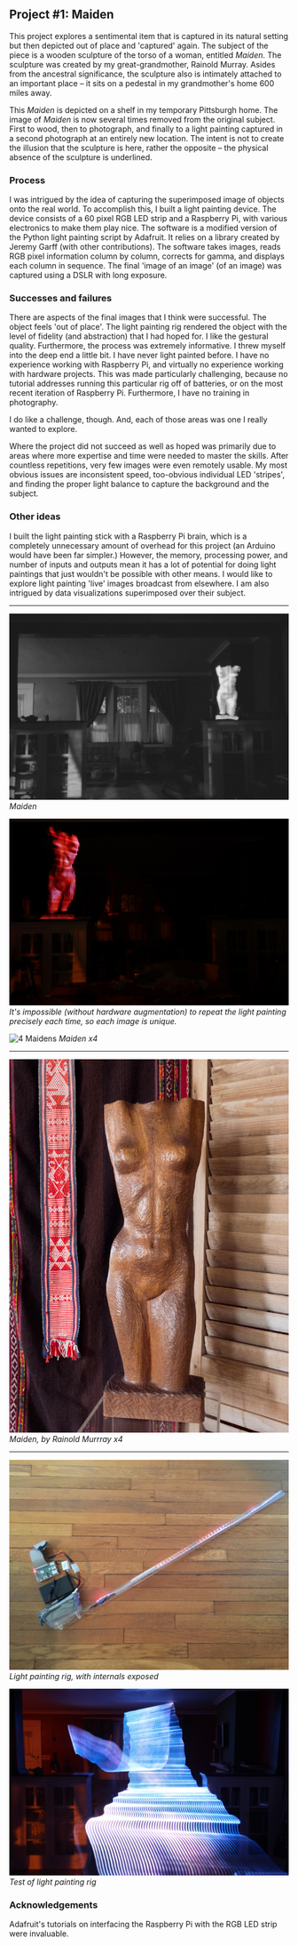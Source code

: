 ## Project #1: Maiden

This project explores a sentimental item that is captured in its natural setting but then depicted out of place and 'captured' again. The subject of the piece is a wooden sculpture of the torso of a woman, entitled *Maiden*. The sculpture was created by my great-grandmother, Rainold Murray. Asides from the ancestral significance, the sculpture also is intimately attached to an important place – it sits on a pedestal in my grandmother's home 600 miles away.

This *Maiden* is depicted on a shelf in my temporary Pittsburgh home. The image of *Maiden* is now several times removed from the original subject. First to wood, then to photograph, and finally to a light painting captured in a second photograph at an entirely new location. The intent is not to create the illusion that the sculpture is here, rather the opposite – the physical absence of the sculpture is underlined.

### Process

I was intrigued by the idea of capturing the superimposed image of objects onto the real world. To accomplish this, I built a light painting device. The device consists of a 60 pixel RGB LED strip and a Raspberry Pi, with various electronics to make them play nice. The software is a modified version of the Python light painting script by Adafruit. It relies on a library created by Jeremy Garff (with other contributions). The software takes images, reads RGB pixel information column by column, corrects for gamma, and displays each column in sequence. The final 'image of an image' (of an image) was captured using a DSLR with long exposure.

### Successes and failures

There are aspects of the final images that I think were successful. The object feels 'out of place'. The light painting rig rendered the object with the level of fidelity (and abstraction) that I had hoped for. I like the gestural quality. Furthermore, the process was extremely informative. I threw myself into the deep end a little bit. I have never light painted before. I have no experience working with Raspberry Pi, and virtually no experience working with hardware projects. This was made particularly challenging, because no tutorial addresses running this particular rig off of batteries, or on the most recent iteration of Raspberry Pi. Furthermore, I have no training in photography.

I do like a challenge, though. And, each of those areas was one I really wanted to explore.

Where the project did not succeed as well as hoped was primarily due to areas where more expertise and time were needed to master the skills. After countless repetitions, very few images were even remotely usable. My most obvious issues are inconsistent speed, too-obvious individual LED 'stripes', and finding the proper light balance to capture the background and the subject.

### Other ideas

I built the light painting stick with a Raspberry Pi brain, which is a completely unnecessary amount of overhead for this project (an Arduino would have been far simpler.) However, the memory, processing power, and number of inputs and outputs mean it has a lot of potential for doing light paintings that just wouldn't be possible with other means. I would like to explore light painting 'live' images broadcast from elsewhere. I am also intrigued by data visualizations superimposed over their subject.


---

![Maiden](./media/project1/project1.jpg)
*Maiden*

![Dancing Maiden](./media/project1/project1.gif) 
*It's impossible (without hardware augmentation) to repeat the light painting precisely each time, so each image is unique.*

![4 Maidens](./media/project1/project1-2.jpg)
*Maiden x4*

---

![4 Maidens](./media/project1/maiden.jpg) 
*Maiden, by Rainold Murrray x4*

---
![Rig](./media/project1/rig.jpg)  
*Light painting rig, with internals exposed*

![Rig Test](./media/project1/rigtest.jpg)  
*Test of light painting rig*

### Acknowledgements

Adafruit's tutorials on interfacing the Raspberry Pi with the RGB LED strip were invaluable.